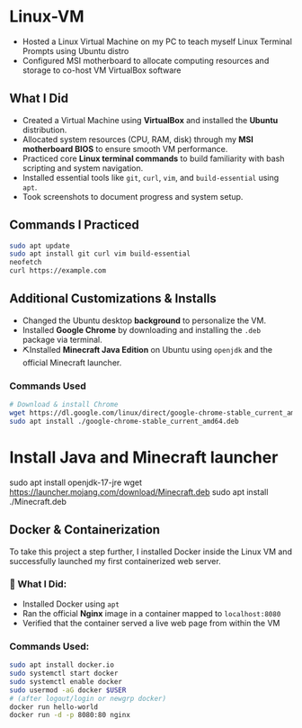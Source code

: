 # Linux-VM
- Hosted a Linux Virtual Machine on my PC to teach myself Linux Terminal Prompts using Ubuntu distro
- Configured MSI motherboard to allocate computing resources and storage to co-host VM VirtualBox software


## What I Did

- Created a Virtual Machine using **VirtualBox** and installed the **Ubuntu** distribution.
- Allocated system resources (CPU, RAM, disk) through my **MSI motherboard BIOS** to ensure smooth VM performance.
- Practiced core **Linux terminal commands** to build familiarity with bash scripting and system navigation.
- Installed essential tools like `git`, `curl`, `vim`, and `build-essential` using `apt`.
- Took screenshots to document progress and system setup.

## Commands I Practiced

```bash
sudo apt update
sudo apt install git curl vim build-essential
neofetch
curl https://example.com
```

## Additional Customizations & Installs

- Changed the Ubuntu desktop **background** to personalize the VM.
- Installed **Google Chrome** by downloading and installing the `.deb` package via terminal.
- ⛏Installed **Minecraft Java Edition** on Ubuntu using `openjdk` and the official Minecraft launcher.

### Commands Used

```bash
# Download & install Chrome
wget https://dl.google.com/linux/direct/google-chrome-stable_current_amd64.deb
sudo apt install ./google-chrome-stable_current_amd64.deb
```

# Install Java and Minecraft launcher
sudo apt install openjdk-17-jre
wget https://launcher.mojang.com/download/Minecraft.deb
sudo apt install ./Minecraft.deb

## Docker & Containerization

To take this project a step further, I installed Docker inside the Linux VM and successfully launched my first containerized web server.

### 🔧 What I Did:
- Installed Docker using `apt`
- Ran the official **Nginx** image in a container mapped to `localhost:8080`
- Verified that the container served a live web page from within the VM

### Commands Used:
```bash
sudo apt install docker.io
sudo systemctl start docker
sudo systemctl enable docker
sudo usermod -aG docker $USER
# (after logout/login or newgrp docker)
docker run hello-world
docker run -d -p 8080:80 nginx
```
